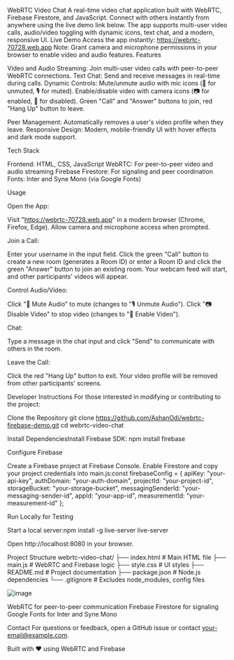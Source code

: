 WebRTC Video Chat
A real-time video chat application built with WebRTC, Firebase Firestore, and JavaScript. Connect with others instantly from anywhere using the live demo link below. The app supports multi-user video calls, audio/video toggling with dynamic icons, text chat, and a modern, responsive UI.
Live Demo
Access the app instantly: https://webrtc-70728.web.app
Note: Grant camera and microphone permissions in your browser to enable video and audio features.
Features

Video and Audio Streaming: Join multi-user video calls with peer-to-peer WebRTC connections.
Text Chat: Send and receive messages in real-time during calls.
Dynamic Controls:
Mute/unmute audio with mic icons (🎤 for unmuted, 🎙️ for muted).
Enable/disable video with camera icons (📷 for enabled, 📸 for disabled).
Green "Call" and "Answer" buttons to join, red "Hang Up" button to leave.

Peer Management: Automatically removes a user's video profile when they leave.
Responsive Design: Modern, mobile-friendly UI with hover effects and dark mode support.

Tech Stack

Frontend: HTML, CSS, JavaScript
WebRTC: For peer-to-peer video and audio streaming
Firebase Firestore: For signaling and peer coordination
Fonts: Inter and Syne Mono (via Google Fonts)

Usage

Open the App:

Visit "https://webrtc-70728.web.app" in a modern browser (Chrome, Firefox, Edge).
Allow camera and microphone access when prompted.

Join a Call:

Enter your username in the input field.
Click the green "Call" button to create a new room (generates a Room ID) or enter a Room ID and click the green "Answer" button to join an existing room.
Your webcam feed will start, and other participants' videos will appear.

Control Audio/Video:

Click "🎤 Mute Audio" to mute (changes to "🎙️ Unmute Audio").
Click "📷 Disable Video" to stop video (changes to "📸 Enable Video").

Chat:

Type a message in the chat input and click "Send" to communicate with others in the room.

Leave the Call:

Click the red "Hang Up" button to exit. Your video profile will be removed from other participants' screens.

Developer Instructions
For those interested in modifying or contributing to the project:

Clone the Repository
git clone https://github.com/AshanOdi/webrtc-firebase-demo.git
cd webrtc-video-chat

Install DependenciesInstall Firebase SDK:
npm install firebase

Configure Firebase

Create a Firebase project at Firebase Console.
Enable Firestore and copy your project credentials into main.js:const firebaseConfig = {
apiKey: "your-api-key",
authDomain: "your-auth-domain",
projectId: "your-project-id",
storageBucket: "your-storage-bucket",
messagingSenderId: "your-messaging-sender-id",
appId: "your-app-id",
measurementId: "your-measurement-id"
};

Run Locally for Testing

Start a local server:npm install -g live-server
live-server

Open http://localhost:8080 in your browser.

Project Structure
webrtc-video-chat/
├── index.html # Main HTML file
├── main.js # WebRTC and Firebase logic
├── style.css # UI styles
├── README.md # Project documentation
├── package.json # Node.js dependencies
└── .gitignore # Excludes node_modules, config files

![image](https://github.com/user-attachments/assets/a9d52d37-d639-410c-971e-601a65e8f5ea)

WebRTC for peer-to-peer communication
Firebase Firestore for signaling
Google Fonts for Inter and Syne Mono

Contact
For questions or feedback, open a GitHub issue or contact your-email@example.com.

Built with ❤️ using WebRTC and Firebase
